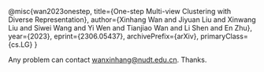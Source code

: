 @misc{wan2023onestep,
      title={One-step Multi-view Clustering with Diverse Representation}, 
      author={Xinhang Wan and Jiyuan Liu and Xinwang Liu and Siwei Wang and Yi Wen and Tianjiao Wan and Li Shen and En Zhu},
      year={2023},
      eprint={2306.05437},
      archivePrefix={arXiv},
      primaryClass={cs.LG}
}

Any problem can contact wanxinhang@nudt.edu.cn. Thanks.
